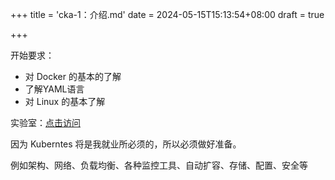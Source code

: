 +++
title = 'cka-1：介绍.md'
date = 2024-05-15T15:13:54+08:00
draft = true

+++

开始要求：

- 对 Docker 的基本的了解
- 了解YAML语言
- 对 Linux 的基本了解

实验室：[点击访问](https://kodekloud.com/pages/public-playgrounds?utm_source=youtube&utm_medium=video&utm_campaign=publicplaygrounds_YT)

因为 Kuberntes 将是我就业所必须的，所以必须做好准备。

例如架构、网络、负载均衡、各种监控工具、自动扩容、存储、配置、安全等

